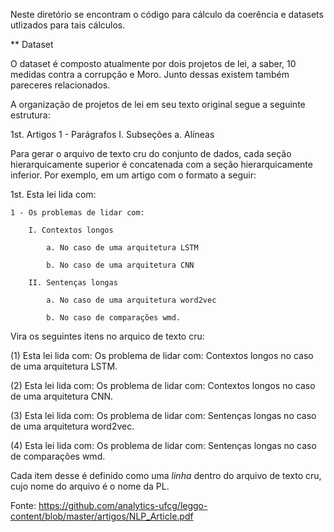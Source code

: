 Neste diretório se encontram o código para cálculo da coerência e datasets utlizados para tais cálculos.

** Dataset 

O dataset é composto atualmente por dois projetos de lei, a saber, 10 medidas contra a corrupção e Moro. Junto dessas existem também pareceres relacionados. 

A organização de projetos de lei em seu texto original segue a seguinte estrutura:

1st. Artigos
	1 - Parágrafos
		I. Subseções
			a. Alíneas


Para gerar o arquivo de texto cru do conjunto de dados, cada seção hierarquicamente superior é concatenada com a seção 
hierarquicamente inferior. Por exemplo, em um artigo com o formato a seguir:

1st. Esta lei lida com:

	1 - Os problemas de lidar com:

		I. Contextos longos

			a. No caso de uma arquitetura LSTM

			b. No caso de uma arquitetura CNN

		II. Sentenças longas

			a. No caso de uma arquitetura word2vec

			b. No caso de comparações wmd.

Vira os seguintes itens no arquico de texto cru:

(1) Esta lei lida com: Os problema de lidar com: Contextos longos no caso de uma arquitetura LSTM.

(2) Esta lei lida com: Os problema de lidar com: Contextos longos no caso de uma arquitetura CNN.

(3) Esta lei lida com: Os problema de lidar com: Sentenças longas no caso de uma arquitetura word2vec.

(4) Esta lei lida com: Os problema de lidar com: Sentenças longas no caso de comparações wmd.

Cada item desse é definido como uma *linha* dentro do arquivo de texto cru, cujo nome do arquivo é o nome da PL. 



Fonte: https://github.com/analytics-ufcg/leggo-content/blob/master/artigos/NLP_Article.pdf




